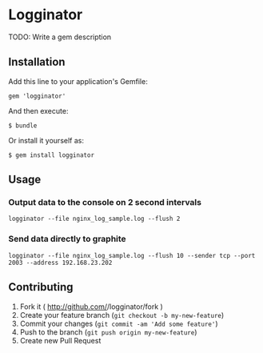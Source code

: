 # Logginator

TODO: Write a gem description

## Installation

Add this line to your application's Gemfile:

    gem 'logginator'

And then execute:

    $ bundle

Or install it yourself as:

    $ gem install logginator

## Usage

### Output data to the console on 2 second intervals

```logginator --file nginx_log_sample.log --flush 2```

### Send data directly to graphite

```logginator --file nginx_log_sample.log --flush 10 --sender tcp --port 2003 --address 192.168.23.202```

## Contributing

1. Fork it ( http://github.com/<my-github-username>/logginator/fork )
2. Create your feature branch (`git checkout -b my-new-feature`)
3. Commit your changes (`git commit -am 'Add some feature'`)
4. Push to the branch (`git push origin my-new-feature`)
5. Create new Pull Request
